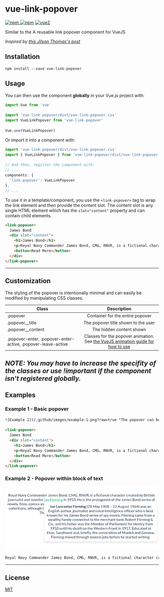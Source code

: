 # vue-link-popover

[![npm](https://img.shields.io/npm/v/vue-link-popover.svg) ![npm](https://img.shields.io/npm/dm/vue-link-popover.svg)](https://www.npmjs.com/package/vue-link-popover)
[![vue2](https://img.shields.io/badge/vue-2.x-brightgreen.svg)](https://vuejs.org/)

Similar to the A reusable link popover component for VueJS

*Inspired by [this Jilson Thomas's post](https://medium.com/@jilsonthomas/reusable-user-link-popover-component-using-vue-js-d37e525a8d27#.mxkgxtwj3)*

## Installation

```
npm install --save vue-link-popover
```

## Usage

You can then use the component **globally** in your Vue.js project with:

```javascript
import Vue from 'vue'

import 'vue-link-popover/dist/vue-link-popover.css'
import VueLinkPopover from 'vue-link-popover'

Vue.use(VueLinkPopover)
```

Or import it into a component with:
```javascript
import 'vue-link-popover/dist/vue-link-popover.css'
import { VueLinkPopover } from 'vue-link-popover/dist/vue-link-popover'

// And then, register the component with:
// ...
components: {
  'link-popover': VueLinkPopover
},
// ...
```

To use it in a template/component, you use the ```<link-popover>``` tag to wrap the link element and then provide the content slot. The content slot is any single HTML element which has the ```slot="content"``` property and can contain child elements.
```html
<link-popover>
  James Bond
  <div slot="content">
    <h1>James Bond</h1>
    <p>Royal Navy Commander James Bond, CMG, RNVR, is a fictional character created by British journalist and novelist Ian Fleming in 1953. He is the protagonist of the James Bond series of novels, films, comics and video games. Fleming wrote twelve Bond novels and two short story collections, although the last two books—The Man with the Golden Gun and Octopussy and The Living Daylights—were published posthumously.</p>
    <button>Read More</button>
  </div>
</link-popover>
```

---

## Customization
The styling of the popover is intentionally minimal and can easily be modified by manipulating CSS classes.

| Class                                                                 | Description                   |
| -------------                                                         |:-------------:                |
| .popover                                                              | Container for the entire popover                |
| .popover__title                                                       | The popover title shown to the user                      |
| .popover__content                                                     | The hidden content shown                      |
| .popover-enter, .popover-enter-active, .popover-leave-active          | Classes for the popover animation. See [the VueJS animation guide for how to use](https://vuejs.org/v2/guide/transitions.html)                      |

_NOTE: You may have to increase the specifity of the classes or use **!important** if the component isn't registered globally._
---

## Examples

### Example 1 - Basic popover
```html
![Example 1](/.github/images/example-1.png?raw=true "The popover can be used within text")

<link-popover>
  James Bond
  <div slot="content">
    <h1>James Bond</h1>
    <p>Royal Navy Commander James Bond, CMG, RNVR, is a fictional character created by British journalist and novelist Ian Fleming in 1953. He is the protagonist of the James Bond series of novels, films, comics and video games. Fleming wrote twelve Bond novels and two short story collections, although the last two books—The Man with the Golden Gun and Octopussy and The Living Daylights—were published posthumously.</p>
    <button>Read More</button>
  </div>
</link-popover>
```

### Example 2 - Popover within block of text
![Example 2](/.github/images/example-2.png?raw=true "The popover can be used within text")

```html
Royal Navy Commander James Bond, CMG, RNVR, is a fictional character created by British journalist and novelist <link-popover>Ian Fleming<p slot="content"><strong>Ian Lancaster Fleming</strong> (28 May 1908 – 12 August 1964) was an English author, journalist and naval intelligence officer who is best known for his James Bond series of spy novels. Fleming came from a wealthy family connected to the merchant bank Robert Fleming & Co., and his father was the Member of Parliament for Henley from 1910 until his death on the Western Front in 1917. Educated at Eton, Sandhurst and, briefly, the universities of Munich and Geneva, Fleming moved through several jobs before he started writing.</p></link-popover> in 1953. He is the protagonist of the James Bond series of novels, films, comics and video games. Fleming wrote twelve Bond novels and two short story collections, although the last two books—The Man with the Golden Gun and Octopussy and The Living Daylights—were published posthumously.
```

<!-- ### Example 3 - Customised popover
![Example 3](/.github/images/example-3.png?raw=true "The popover can be used within text")

```html

``` -->

---

## License

[MIT](http://opensource.org/licenses/MIT)
